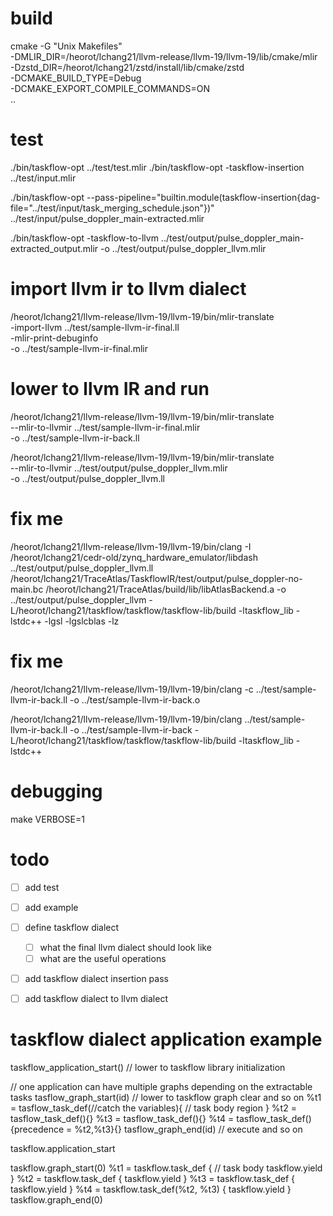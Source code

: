 # build

cmake -G "Unix Makefiles" \
    -DMLIR_DIR=/heorot/lchang21/llvm-release/llvm-19/llvm-19/lib/cmake/mlir \
    -Dzstd_DIR=/heorot/lchang21/zstd/install/lib/cmake/zstd \
    -DCMAKE_BUILD_TYPE=Debug \
    -DCMAKE_EXPORT_COMPILE_COMMANDS=ON \
    ..

# test
 ./bin/taskflow-opt ../test/test.mlir
./bin/taskflow-opt -taskflow-insertion ../test/input.mlir


./bin/taskflow-opt --pass-pipeline="builtin.module(taskflow-insertion{dag-file=\"../test/input/task_merging_schedule.json\"})" ../test/input/pulse_doppler_main-extracted.mlir


./bin/taskflow-opt -taskflow-to-llvm ../test/output/pulse_doppler_main-extracted_output.mlir -o ../test/output/pulse_doppler_llvm.mlir

# import llvm ir to llvm dialect
/heorot/lchang21/llvm-release/llvm-19/llvm-19/bin/mlir-translate \
    -import-llvm ../test/sample-llvm-ir-final.ll \
    -mlir-print-debuginfo \
    -o ../test/sample-llvm-ir-final.mlir

# lower to llvm IR and run
/heorot/lchang21/llvm-release/llvm-19/llvm-19/bin/mlir-translate \
    --mlir-to-llvmir ../test/sample-llvm-ir-final.mlir \
    -o ../test/sample-llvm-ir-back.ll

/heorot/lchang21/llvm-release/llvm-19/llvm-19/bin/mlir-translate \
    --mlir-to-llvmir ../test/output/pulse_doppler_llvm.mlir \
    -o ../test/output/pulse_doppler_llvm.ll


# fix me
/heorot/lchang21/llvm-release/llvm-19/llvm-19/bin/clang -I /heorot/lchang21/cedr-old/zynq_hardware_emulator/libdash ../test/output/pulse_doppler_llvm.ll /heorot/lchang21/TraceAtlas/TaskflowIR/test/output/pulse_doppler-no-main.bc /heorot/lchang21/TraceAtlas/build/lib/libAtlasBackend.a -o ../test/output/pulse_doppler_llvm -L/heorot/lchang21/taskflow/taskflow/taskflow-lib/build -ltaskflow_lib -lstdc++ -lgsl -lgslcblas -lz

# fix me


/heorot/lchang21/llvm-release/llvm-19/llvm-19/bin/clang -c ../test/sample-llvm-ir-back.ll -o ../test/sample-llvm-ir-back.o

/heorot/lchang21/llvm-release/llvm-19/llvm-19/bin/clang ../test/sample-llvm-ir-back.ll -o ../test/sample-llvm-ir-back -L/heorot/lchang21/taskflow/taskflow/taskflow-lib/build -ltaskflow_lib -lstdc++

# debugging 
make VERBOSE=1

# todo

- [ ] add test
- [ ] add example
- [ ] define taskflow dialect
  - [ ] what the final llvm dialect should look like
  - [ ] what are the useful operations
- [ ] add taskflow dialect insertion pass
- [ ] add taskflow dialect to llvm dialect


# taskflow dialect application example

taskflow_application_start() // lower to taskflow library initialization

// one application can have multiple graphs depending on the extractable tasks
tasflow_graph_start(id) // lower to taskflow graph clear and so on
%t1 = tasflow_task_def(//catch the variables){ // task body region }
%t2 = tasflow_task_def(){}
%t3 = tasflow_task_def(){}
%t4 = tasflow_task_def(){precedence = %t2,%t3}{}
tasflow_graph_end(id) // execute and so on

taskflow.application_start

taskflow.graph_start(0)
%t1 = taskflow.task_def {
  // task body
  taskflow.yield
}
%t2 = taskflow.task_def {
  taskflow.yield
}
%t3 = taskflow.task_def {
  taskflow.yield
}
%t4 = taskflow.task_def(%t2, %t3) {
  taskflow.yield
}
taskflow.graph_end(0)